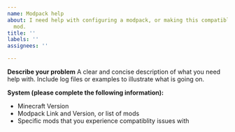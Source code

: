 ```yaml
---
name: Modpack help
about: I need help with configuring a modpack, or making this compatible with another
  mod.
title: ''
labels: ''
assignees: ''

---
```


**Describe your problem**
A clear and concise description of what you need help with. Include log files or examples to illustrate what is going on.

**System (please complete the following information):**
- Minecraft Version
- Modpack Link and Version, or list of mods
- Specific mods that you experience compatiblity issues with
